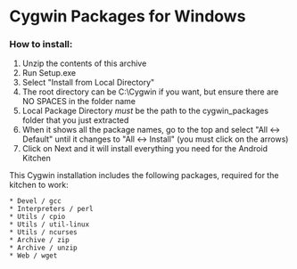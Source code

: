 Cygwin Packages for Windows
===========================

### How to install:

1) Unzip the contents of this archive
2) Run Setup.exe
3) Select "Install from Local Directory"
4) The root directory can be C:\Cygwin if you want, but ensure there are NO SPACES in the folder name
5) Local Package Directory *must* be the path to the cygwin_packages folder that you just extracted
6) When it shows all the package names, go to the top and select "All <-> Default" until it changes to "All <-> Install" (you must click on the arrows)
7) Click on Next and it will install everything you need for the Android Kitchen

This Cygwin installation includes the following packages, required for the kitchen to work:

    * Devel / gcc
    * Interpreters / perl
    * Utils / cpio
    * Utils / util-linux
    * Utils / ncurses
    * Archive / zip
    * Archive / unzip
    * Web / wget

